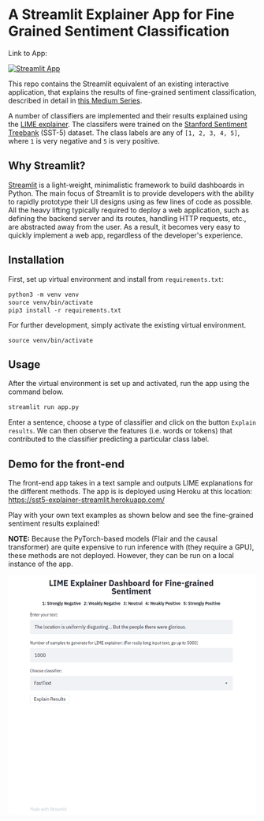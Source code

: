 # A Streamlit Explainer App for Fine Grained Sentiment Classification

Link to App: 

[![Streamlit App](https://static.streamlit.io/badges/streamlit_badge_black_white.svg)](https://m-ghodrat-mlexplaier-app-7ze204.streamlit.app/)

This repo contains the Streamlit equivalent of an existing interactive application, that explains the results of fine-grained sentiment classification, described in detail in [this Medium Series](https://medium.com/@tech_optimist/fine-grained-sentiment-analysis-in-python-part-2-2a92fdc0160d).

A number of classifiers are implemented and their results explained using the [LIME explainer](https://arxiv.org/pdf/1602.04938.pdf). 
The classifers were trained on the  [Stanford Sentiment Treebank](https://nlp.stanford.edu/sentiment/) (SST-5) dataset. The class labels are any of `[1, 2, 3, 4, 5]`, where `1` is very negative and `5` is very positive. 

## Why Streamlit?
[Streamlit](https://www.streamlit.io/) is a light-weight, minimalistic framework to build dashboards in Python. The main focus of Streamlit is to provide developers with the ability to rapidly prototype their UI designs using as few lines of code as possible. All the heavy lifting typically required to deploy a web application, such as defining the backend server and its routes, handling HTTP requests, etc., are abstracted away from the user. As a result, it becomes very easy to quickly implement a web app, regardless of the developer's experience.


## Installation

First, set up virtual environment and install from `requirements.txt`:

    python3 -m venv venv
    source venv/bin/activate
    pip3 install -r requirements.txt

For further development, simply activate the existing virtual environment.

    source venv/bin/activate


## Usage

After the virtual environment is set up and activated, run the app using the command below.

```sh
streamlit run app.py
```

Enter a sentence, choose a type of classifier and click on the button `Explain results`. We can then observe the features (i.e. words or tokens) that contributed to the classifier predicting a particular class label.

## Demo for the front-end

The front-end app takes in a text sample and outputs LIME explanations for the different methods. The app is is deployed using Heroku at this location: https://sst5-explainer-streamlit.herokuapp.com/

Play with your own text examples as shown below and see the fine-grained sentiment results explained!

**NOTE:** Because the PyTorch-based models (Flair and the causal transformer) are quite expensive to run inference with (they require a GPU), these methods are not deployed. However, they can be run on a local instance of the app.

![](./data/assets/sst5-streamlit-explainer.gif)
